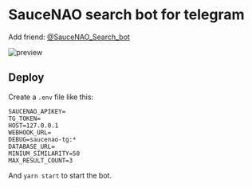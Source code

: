# SauceNAO search bot for telegram

Add friend: [@SauceNAO_Search_bot](https://t.me/SauceNAO_Search_bot)

![preview](https://i.imgur.com/QTeACMz.png)

## Deploy

Create a `.env` file like this:

```env
SAUCENAO_APIKEY=
TG_TOKEN=
HOST=127.0.0.1
WEBHOOK_URL=
DEBUG=saucenao-tg:*
DATABASE_URL=
MINIUM_SIMILARITY=50
MAX_RESULT_COUNT=3
```

And `yarn start` to start the bot.
